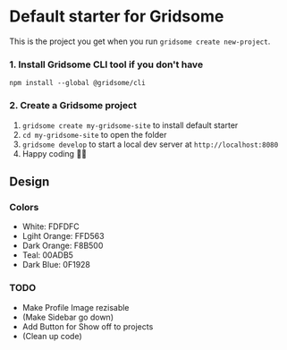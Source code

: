 # Default starter for Gridsome

This is the project you get when you run `gridsome create new-project`.

### 1. Install Gridsome CLI tool if you don't have

`npm install --global @gridsome/cli`

### 2. Create a Gridsome project

1. `gridsome create my-gridsome-site` to install default starter
2. `cd my-gridsome-site` to open the folder
3. `gridsome develop` to start a local dev server at `http://localhost:8080`
4. Happy coding 🎉🙌

## Design

### Colors

* White: FDFDFC
* Lgiht Orange: FFD563
* Dark Orange: F8B500
* Teal: 00ADB5
* Dark Blue: 0F1928

### TODO

* Make Profile Image rezisable
* (Make Sidebar go down)
* Add Button for Show off to projects
* (Clean up code)
